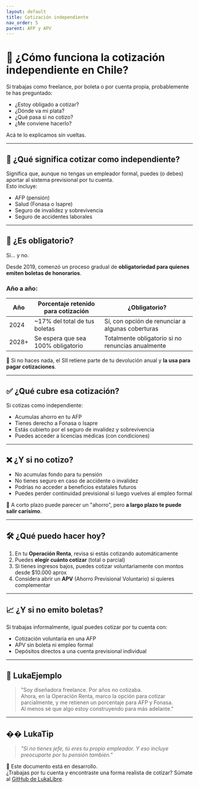 ```yaml
---
layout: default
title: Cotización independiente
nav_order: 5
parent: AFP y APV
---
```


# 🧾 ¿Cómo funciona la cotización independiente en Chile?

Si trabajas como freelance, por boleta o por cuenta propia, probablemente te has preguntado:

- ¿Estoy obligado a cotizar?
- ¿Dónde va mi plata?
- ¿Qué pasa si no cotizo?
- ¿Me conviene hacerlo?

Acá te lo explicamos sin vueltas.

---

## 🧠 ¿Qué significa cotizar como independiente?

Significa que, aunque no tengas un empleador formal, puedes (o debes) aportar al sistema previsional por tu cuenta.  
Esto incluye:

- AFP (pensión)
- Salud (Fonasa o Isapre)
- Seguro de invalidez y sobrevivencia
- Seguro de accidentes laborales

---

## 📅 ¿Es obligatorio?

Sí… y no.

Desde 2019, comenzó un proceso gradual de **obligatoriedad para quienes emiten boletas de honorarios**.

### Año a año:

| Año     | Porcentaje retenido para cotización | ¿Obligatorio?        |
|---------|--------------------------------------|-----------------------|
| 2024    | ~17% del total de tus boletas        | Sí, con opción de renunciar a algunas coberturas |
| 2028+   | Se espera que sea 100% obligatorio   | Totalmente obligatorio si no renuncias anualmente |

🧠 Si no haces nada, el SII retiene parte de tu devolución anual y **la usa para pagar cotizaciones**.

---

## ✅ ¿Qué cubre esa cotización?

Si cotizas como independiente:

- Acumulas ahorro en tu AFP
- Tienes derecho a Fonasa o Isapre
- Estás cubierto por el seguro de invalidez y sobrevivencia
- Puedes acceder a licencias médicas (con condiciones)

---

## ❌ ¿Y si no cotizo?

- No acumulas fondo para tu pensión
- No tienes seguro en caso de accidente o invalidez
- Podrías no acceder a beneficios estatales futuros
- Puedes perder continuidad previsional si luego vuelves al empleo formal

🧠 A corto plazo puede parecer un "ahorro", pero **a largo plazo te puede salir carísimo**.

---

## 🛠️ ¿Qué puedo hacer hoy?

1. En tu **Operación Renta**, revisa si estás cotizando automáticamente
2. Puedes **elegir cuánto cotizar** (total o parcial)
3. Si tienes ingresos bajos, puedes cotizar voluntariamente con montos desde $10.000 aprox
4. Considera abrir un **APV** (Ahorro Previsional Voluntario) si quieres complementar

---

## 📈 ¿Y si no emito boletas?

Si trabajas informalmente, igual puedes cotizar por tu cuenta con:

- Cotización voluntaria en una AFP
- APV sin boleta ni empleo formal
- Depósitos directos a una cuenta previsional individual

---

## 💬 LukaEjemplo

> "Soy diseñadora freelance. Por años no cotizaba.  
> Ahora, en la Operación Renta, marco la opción para cotizar parcialmente, y me retienen un porcentaje para AFP y Fonasa.  
> Al menos sé que algo estoy construyendo para más adelante."

---

## �� LukaTip

> *"Si no tienes jefe, tú eres tu propio empleador. Y eso incluye preocuparte por tu pensión también."*

📌 Este documento está en desarrollo.  
¿Trabajas por tu cuenta y encontraste una forma realista de cotizar? Súmate al [GitHub de LukaLibre](https://github.com/tuusuario/lukalibre).
